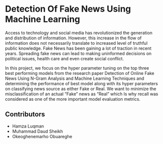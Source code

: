 # Detection Of Fake News Using Machine Learning

Access to technology and social media has revolutionized the generation and distribution of information. However, this increase in the flow of information does not necessarily translate to increased level of truthful public knowledge. Fake News has been gaining a lot of traction in recent years. Spreading fake news can lead to making uninformed decisions on political issues, health care and even create social conflict.

In this project, we focus on the hyper parameter tuning on the top three best performing models from the research paper Detection of Online Fake News Using N-Gram Analysis and Machine Learning Techniques and determining the performance of best model along with its hyper parameters on classifying news source as either Fake or Real. We want to minimize the misclassification of an actual “Fake” news as “Real” which Is why recall was considered as one of the more important model evaluation metrics.


## Contributors

- Hamza Luqman
- Muhammad Daud Sheikh
- Okeoghenemarho Obuareghe 
